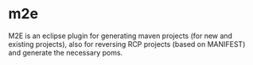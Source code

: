m2e
===

M2E is an eclipse plugin for generating maven projects (for new and existing projects), also for reversing RCP projects (based on MANIFEST) and generate the necessary poms. 
